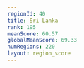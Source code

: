 ```yaml
---
regionId: 40
title: Sri Lanka
rank: 195
meanScore: 60.57
globalMeanScore: 69.33
numRegions: 220
layout: region_score
---
```

